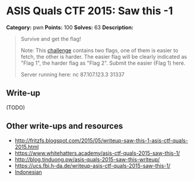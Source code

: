 # ASIS Quals CTF 2015: Saw this -1

**Category:** pwn
**Points:** 100
**Solves:** 63
**Description:**

> Survive and get the flag!
>
> Note: This [challenge](http://tasks.asis-ctf.ir/sawthis_cdc323fa79278bcd63e91156dd83e91c) contains two flags, one of them is easier to
> fetch, the other is harder. The easier flag will be clearly indicated
> as "Flag 1", the harder flag as "Flag 2". Submit the easier (Flag 1)
> here.
> 
> Server running here:
> nc 87.107.123.3 31337

## Write-up

(TODO)

## Other write-ups and resources

* <http://fritzfs.blogspot.com/2015/05/writeup-saw-this-1-asis-ctf-quals-2015.html>
* <https://www.whitehatters.academy/asis-ctf-quals-2015-saw-this-1/>
* <http://blog.tinduong.pw/asis-quals-2015-saw-this-writeup/>
* <https://ucs.fbi.h-da.de/writeup-asis-ctf-quals-2015-saw-this-1/>
* [Indonesian](https://github.com/rentjongteam/write-ups-2015/tree/master/asis-quals-2015/saw-this-1)
